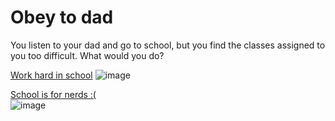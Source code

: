# Obey to dad
You listen to your dad and go to school, but you find the classes assigned to you too difficult. What would you do?

[Work hard in school](praise-by-dad.md)
![image](https://github.com/keithh9704/sep10-cyoa-stuck-in-a-video-game/assets/146886714/7073ae8c-b011-426f-a2d1-a127ba504259)

[School is for nerds :(](fail-school.md)   
![image](https://github.com/keithh9704/sep10-cyoa-stuck-in-a-video-game/assets/146886714/fd1ba668-c0cc-44c6-87d8-2144c91cb049)

